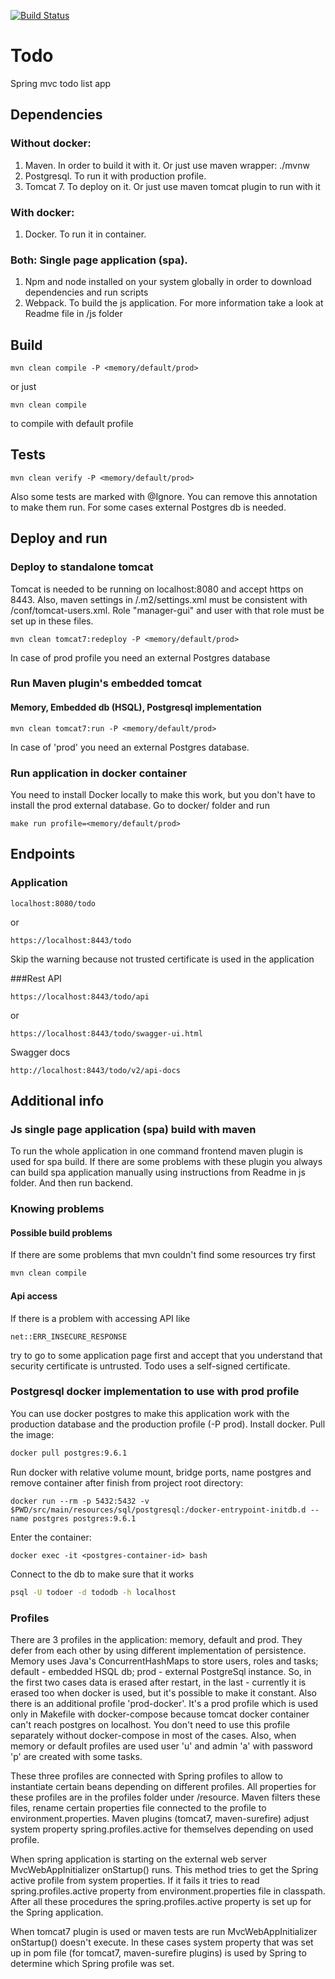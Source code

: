 [![Build Status](https://travis-ci.org/GlaIZier/todo.svg?branch=master)](https://travis-ci.org/GlaIZier/todo)

# Todo
Spring mvc todo list app

## Dependencies

### Without docker:
1. Maven. In order to build it with it. Or just use maven wrapper: ./mvnw
2. Postgresql. To run it with production profile.
3. Tomcat 7. To deploy on it. Or just use maven tomcat plugin to run with it

### With docker:
1. Docker. To run it in container.

### Both: Single page application (spa).
1. Npm and node installed on your system globally in order to download dependencies and run scripts
2. Webpack. To build the js application.
For more information take a look at Readme file in /js folder

## Build
```
mvn clean compile -P <memory/default/prod>
```
or just
```
mvn clean compile
```
to compile with default profile

## Tests
```
mvn clean verify -P <memory/default/prod>
```
Also some tests are marked with @Ignore. You can remove this annotation to make them run. For some cases external 
Postgres db is needed.

## Deploy and run
### Deploy to standalone tomcat
Tomcat is needed to be running on localhost:8080 and accept https on 8443. 
Also, maven settings in <home>/.m2/settings.xml must be consistent with <tomcat-home>/conf/tomcat-users.xml. 
Role "manager-gui" and user with that role must be set up in these files.

```
mvn clean tomcat7:redeploy -P <memory/default/prod>
```
In case of prod profile you need an external Postgres database

### Run Maven plugin's embedded tomcat
#### Memory, Embedded db (HSQL), Postgresql implementation
```
mvn clean tomcat7:run -P <memory/default/prod>
```
In case of 'prod' you need an external Postgres database.

### Run application in docker container
You need to install Docker locally to make this work, but you don't have to install the prod external database.
Go to docker/ folder and run
```
make run profile=<memory/default/prod>
```


## Endpoints
### Application
```
localhost:8080/todo
```
or
```
https://localhost:8443/todo
```
Skip the warning because not trusted certificate is used in the application


###Rest API
```
https://localhost:8443/todo/api
```
or
```
https://localhost:8443/todo/swagger-ui.html
```
Swagger docs
```
http://localhost:8443/todo/v2/api-docs
```


## Additional info

### Js single page application (spa) build with maven
To run the whole application in one command frontend maven plugin is used for spa build.
If there are some problems with these plugin you always can build spa application manually using instructions
from Readme in js folder. And then run backend.

### Knowing problems
#### Possible build problems
If there are some problems that mvn couldn't find some resources try first
```bash
mvn clean compile
```

#### Api access
If there is a problem with accessing API like 
```
net::ERR_INSECURE_RESPONSE
```
try to go to some application page first and accept that you understand that security certificate is untrusted. 
Todo uses a self-signed certificate. 

### Postgresql docker implementation to use with prod profile
You can use docker postgres to make this application work with the production database and the production profile (-P prod).
Install docker.
Pull the image:
```bash
docker pull postgres:9.6.1
```
Run docker with relative volume mount, bridge ports, name postgres and remove container after finish from project root directory:
```$bash
docker run --rm -p 5432:5432 -v $PWD/src/main/resources/sql/postgresql:/docker-entrypoint-initdb.d --name postgres postgres:9.6.1
```
Enter the container:
```
docker exec -it <postgres-container-id> bash
```
Connect to the db to make sure that it works 
```bash
psql -U todoer -d tododb -h localhost
```


### Profiles
There are 3 profiles in the application: memory, default and prod. They defer from each other by using different 
implementation of persistence. Memory uses Java's ConcurrentHashMaps to store users, roles and tasks; default - 
embedded HSQL db; prod - external PostgreSql instance. So, in the first two cases data is erased after restart, 
in the last - currently it is erased too when docker is used, but it's possible to make it constant. Also there is an
additional profile 'prod-docker'. It's a prod profile which is used only in Makefile with docker-compose because
tomcat docker container can't reach postgres on localhost. You don't need to use this profile separately without 
docker-compose in most of the cases. Also, when memory or default profiles are used user 'u' and admin 'a' with 
password 'p' are created with some tasks.  

These three profiles are connected with Spring profiles to allow to instantiate certain beans depending on different
profiles. All properties for these profiles are in the profiles folder under /resource. Maven filters these files, 
rename certain properties file connected to the profile to environment.properties. Maven plugins (tomcat7, maven-surefire)
adjust system property spring.profiles.active for themselves depending on used profile.

When spring application is starting on the external web server MvcWebAppInitializer onStartup() runs. This method tries 
to get the Spring active profile from system properties. If it fails it tries to read spring.profiles.active property 
from environment.properties file in classpath. After all these procedures the spring.profiles.active property is set up 
for the Spring application.

When tomcat7 plugin is used or maven tests are run MvcWebAppInitializer onStartup() doesn't execute. In these cases 
system property that was set up in pom file (for tomcat7, maven-surefire plugins) is used by Spring to determine which
Spring profile was set.